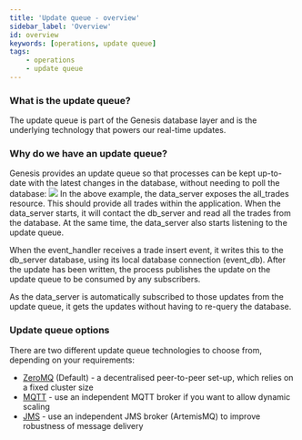 ```yaml
---
title: 'Update queue - overview'
sidebar_label: 'Overview'
id: overview
keywords: [operations, update queue]
tags:
    - operations
    - update queue
---
```


### What is the update queue?
The update queue is part of the Genesis database layer and is the underlying technology that powers our real-time updates.

### Why do we have an update queue?
Genesis provides an update queue so that processes can be kept up-to-date with the latest changes in the database, without needing to poll the database:
![](/img/update-queue-overview.png)
In the above example, the data_server exposes the all_trades resource. This should provide all trades within the application. When the data_server starts, it will contact the db_server and read all the trades from the database. At the same time, the data_server also starts listening to the update queue.

When the event_handler receives a trade insert event, it writes this to the db_server database, using its local database connection (event_db). After the update has been written, the process publishes the update on the update queue to be consumed by any subscribers.

As the data_server is automatically subscribed to those updates from the update queue, it gets the updates without having to re-query the database.

### Update queue options
There are two different update queue technologies to choose from, depending on your requirements:

- [ZeroMQ](02_zeromq.md) (Default) - a decentralised peer-to-peer set-up, which relies on a fixed cluster size
- [MQTT](03_mqtt.md) - use an independent MQTT broker if you want to allow dynamic scaling
- [JMS](04_jms.md) - use an independent JMS broker (ArtemisMQ) to improve robustness of message delivery
